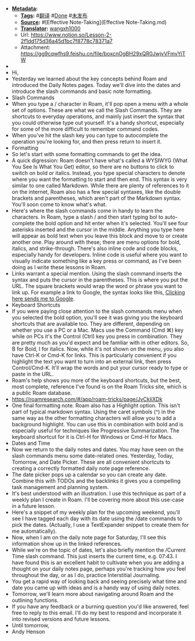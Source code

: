 - **[Metadata](Metadata.md):**
    - **[Tags](Tags.md):** #[翻译](翻译.md) #[Done](Done.md) #[未发布](未发布.md)
    - **[Source](Source.md):** #[Effective Note-Taking](Effective Note-Taking.md) 
    - **[Translator](Translator.md):** [wangxh1000](wangxh1000.md)
    - Url: https://www.notion.so/Lesson-2-2f1dd175d36a45d1bc7f8778c78371a7
    - Attachment: https://gg9cqwfhs9.feishu.cn/file/boxcnOgBH29xQR0JwjvVFmvYiTW
- 
- Hi,
- Yesterday we learned about the key concepts behind Roam and introduced the Daily Notes pages. Today we'll dive into the dates and introduce the slash commands and basic note formatting.
- Slash Commands
- When you type a / character in Roam, it'll pop open a menu with a whole set of options. These are what we call the Slash Commands. They are shortcuts to everyday operations, and mainly just insert the syntax that you could otherwise type out yourself. It's a handy shortcut, especially for some of the more difficult to remember command codes.
- When you've hit the slash key you can type to autocomplete the operation you're looking for, and then press return to insert it.
- Formatting
- So let's start with some formatting commands to get the idea.
- A quick digression: Roam doesn't have what's called a WYSIWYG (What You See Is What You Get) editor, so there are no buttons to click to switch on bold or italics. Instead, you type special characters to denote where you want the formatting to start and then end. This syntax is very similar to one called Markdown. While there are plenty of references to it on the internet, Roam also has a few special syntaxes, like the double brackets and parentheses, which aren't part of the Markdown syntax. You'll soon come to know what's what.
- Here's where the slash commands come in handy to learn the characters. In Roam, type a slash / and then start typing bol to auto-complete the bold option and hit enter when it's selected. You'll see four asterisks inserted and the cursor in the middle. Anything you type here will appear as bold text when you leave this block and move to or create another one. Play around with these; there are menu options for bold, italics, and strike-through. There's also inline code and code blocks, especially handy for developers. Inline code is useful where you want to visually indicate something like a key press or command, as I've been doing as I write these lessons in Roam.
- Links warrant a special mention. Using the slash command inserts the syntax and puts the cursor in the parentheses. This is where you put the URL. The square brackets would wrap the word or phrase you want to link up. For example a link to Google, the syntax looks like this, [Clicking here sends me to Google](https://www.google.com).
- Keyboard Shortcuts
- If you were paying close attention to the slash commands menu when you selected the bold option, you'll see it was giving you the keyboard shortcuts that are available too. They are different, depending on whether you use a PC or a Mac. Macs use the Command (Cmd ⌘) key while on PCs it's the Control (Ctrl) key you press in combination. They are pretty much as you'd expect and be familiar with in other editors. So, B for Bold, I for italics. Now, while it's not shown on the menu, you also have Ctrl-K or Cmd-K for links. This is particularly convenient if you highlight the text you want to turn into an external link, then press Control/Cmd-K. It'll wrap the words and put your cursor ready to type or paste in the URL.
- Roam's help shows you more of the keyboard shortcuts, but the best, most complete, reference I've found is on the Roam Tricks site, which is a public Roam database.
- https://roamresearch.com/#/app/roam-tricks/page/JvCkIiXDk
- One final formatting note. Roam also has a Highlight option. This isn't part of typical markdown syntax. Using the caret symbols (^) in the same way as the other formatting characters will allow you to add a background highlight. You can use this in combination with bold and is especially useful for techniques like Progressive Summarization. The keyboard shortcut for it is Ctrl-H for Windows or Cmd-H for Macs.
- Dates and Time
- Now we return to the daily notes and dates. You may have seen on the slash commands menu some date-related ones. Yesterday, Today, Tomorrow, and Date Picker. These are all convenient shortcuts to creating a correctly formatted daily note page reference.
- The date picker pops up a calendar so you can create any date. Combine this with TODOs and the backlinks it gives you a compelling task management and planning system.
- It's best understood with an illustration. I use this technique as part of a weekly plan I create in Roam. I'll be covering more about this use-case in a future lesson.
- Here's a snippet of my weekly plan for the upcoming weekend, you'll see I have tagged each day with its date using the /date commands to pick the dates. (Actually, I use a TextExpander snippet to create them for me automatically).
- Now, when I am on the daily note page for Saturday, I'll see this information show up in the linked references.
- While we're on the topic of dates, let's also briefly mention the /Current Time slash command. This just inserts the current time, e.g. 07:43. I have found this is an excellent habit to cultivate when you are adding a thought on your daily notes page, perhaps you're tracking how you feel throughout the day, or as I do, practice Interstitial Journaling.
- You get a rapid way of looking back and seeing precisely what time and date you came up with ideas and is a handy way of using daily notes.
- Tomorrow, we'll learn more about navigating around Roam and the outlining functions.
- If you have any feedback or a burning question you'd like answered, feel free to reply to this email. I'll do my best to respond and incorporate it into revised versions and future lessons.
- Until tomorrow,
- Andy Henson
